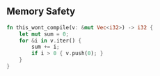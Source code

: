 ## Memory Safety

```rust
fn this_wont_compile(v: &mut Vec<i32>) -> i32 {
    let mut sum = 0;
    for &i in v.iter() {
        sum += i;
        if i > 0 { v.push(0); }
    }
}
```
